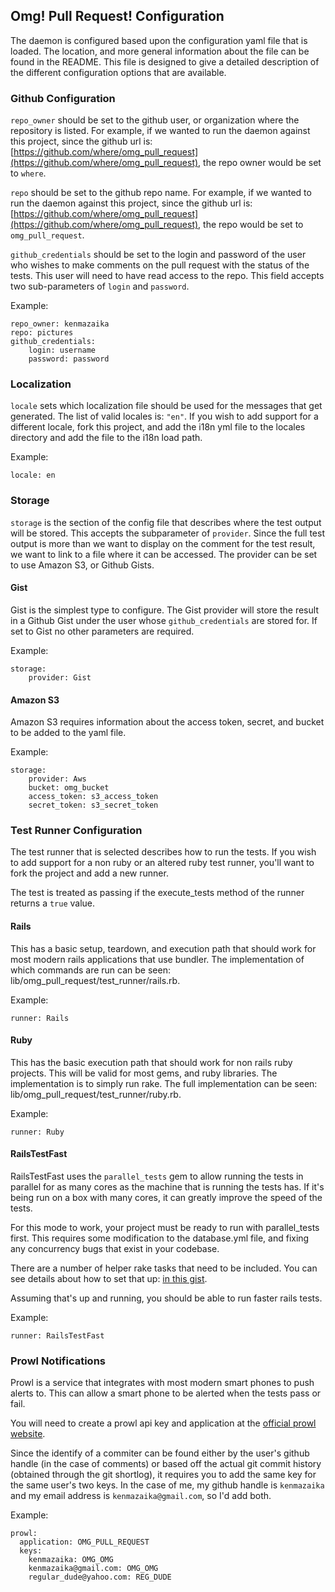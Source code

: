 ## Omg! Pull Request!  Configuration

The daemon is configured based upon the configuration yaml file that is loaded.  The location, and more general information about the file can be found in the README.  This file is designed to give a detailed description of the different configuration options that are available.

### Github Configuration

`repo_owner` should be set to the github user, or organization where the repository is listed.  For example, if we wanted to run the daemon against this project, since the github url is: [https://github.com/where/omg_pull_request](https://github.com/where/omg_pull_request), the repo owner would be set to `where`.

`repo` should be set to the github repo name.  For example, if we wanted to run the daemon against this project, since the github url is: [https://github.com/where/omg_pull_request](https://github.com/where/omg_pull_request), the repo would be set to `omg_pull_request`.

`github_credentials` should be set to the login and password of the user who wishes to make comments on the pull request with the status of the tests.  This user will need to have read access to the repo.  This field accepts two sub-parameters of `login` and `password`.

Example:

```
repo_owner: kenmazaika
repo: pictures
github_credentials:
	login: username
	password: password
```

### Localization
`locale` sets which localization file should be used for the messages that get generated.  The list of valid locales is: `"en"`.  If you wish to add support for a different locale, fork this project, and add the i18n yml file to the locales directory and add the file to the i18n load path.

Example:

```
locale: en
```

### Storage

`storage` is the section of the config file that describes where the test output will be stored.  This accepts the subparameter of `provider`.  Since the full test output is more than we want to display on the comment for the test result, we want to link to a file where it can be accessed.  The provider can be set to use Amazon S3, or Github Gists.

#### Gist

Gist is the simplest type to configure.  The Gist provider will store the result in a Github Gist under the user whose `github_credentials` are stored for.  If set to Gist no other parameters are required.

Example:

```
storage:
	provider: Gist
```

#### Amazon S3

Amazon S3 requires information about the access token, secret, and bucket to be added to the yaml file.

Example:

```
storage:
	provider: Aws
	bucket: omg_bucket
	access_token: s3_access_token
	secret_token: s3_secret_token
```

### Test Runner Configuration

The test runner that is selected describes how to run the tests.  If you wish to add support for a non ruby or an altered ruby test runner, you'll want to fork the project and add a new runner.

The test is treated as passing if the execute_tests method of the runner returns a `true` value.

#### Rails

This has a basic setup, teardown, and execution path that should work for most modern rails applications that use bundler.  The implementation of which commands are run can be seen: lib/omg_pull_request/test_runner/rails.rb.

Example:

```
runner: Rails
```

#### Ruby

This has the basic execution path that should work for non rails ruby projects.  This will be valid for most gems, and ruby libraries.  The implementation is to simply run rake.  The full implementation can be seen: lib/omg_pull_request/test_runner/ruby.rb.

Example:

```
runner: Ruby
```

#### RailsTestFast

RailsTestFast uses the `parallel_tests` gem to allow running the tests in parallel for as many cores as the machine that is running the tests has.  If it's being run on a box with many cores, it can greatly improve the speed of the tests.

For this mode to work, your project must be ready to run with parallel_tests first.  This requires some modification to the database.yml file, and fixing any concurrency bugs that exist in your codebase.

There are a number of helper rake tasks that need to be included.  You can see details about how to set that up: [in this gist](https://gist.github.com/3494240).

Assuming that's up and running, you should be able to run faster rails tests.

Example:

```
runner: RailsTestFast
```

### Prowl Notifications

Prowl is a service that integrates with most modern smart phones to push alerts to.  This can allow a smart phone to be alerted when the tests pass or fail.

You will need to create a prowl api key and application at the [official prowl website](https://www.prowlapp.com).

Since the identify of a commiter can be found either by the user's github handle (in the case of comments) or based off the actual git commit history (obtained through the git shortlog), it requires you to add the same key for the same user's two keys.  In the case of me, my github handle is `kenmazaika` and my email address is `kenmazaika@gmail.com`, so I'd add both.

Example:

```
prowl:
  application: OMG_PULL_REQUEST
  keys:
    kenmazaika: OMG_OMG
    kenmazaika@gmail.com: OMG_OMG
    regular_dude@yahoo.com: REG_DUDE
```
